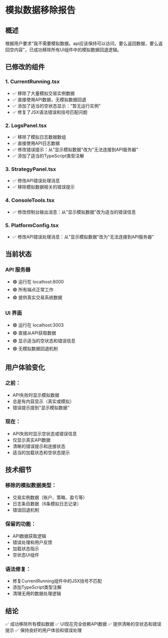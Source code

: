 # 模拟数据移除报告

## 概述
根据用户要求"我不需要模拟数据。api应该保持可以访问，要么返回数据，要么返回空内容"，已成功移除所有UI组件中的模拟数据回退逻辑。

## 已修改的组件

### 1. CurrentRunning.tsx
- ✅ 移除了大量模拟交易实例数据
- ✅ 直接使用API数据，无模拟数据回退
- ✅ 添加了适当的空状态显示："暂无运行实例"
- ✅ 修复了JSX语法错误和括号匹配问题

### 2. LogsPanel.tsx
- ✅ 移除了模拟日志数据数组
- ✅ 直接使用API日志数据
- ✅ 修改错误提示：从"显示模拟数据"改为"无法连接到API服务器"
- ✅ 添加了适当的TypeScript类型注解

### 3. StrategyPanel.tsx
- ✅ 修改API错误处理消息
- ✅ 移除模拟数据相关的错误提示

### 4. ConsoleTools.tsx
- ✅ 修改控制台输出消息：从"显示模拟数据"改为适当的错误信息

### 5. PlatformConfig.tsx
- ✅ 修改API错误处理消息：从"显示模拟数据"改为"无法连接到API服务器"

## 当前状态

### API 服务器
- 🟢 运行在 localhost:8000
- 🟢 所有端点正常工作
- 🟢 提供真实交易系统数据

### UI 界面
- 🟢 运行在 localhost:3003
- 🟢 直接从API获取数据
- 🟢 显示适当的空状态和错误信息
- 🟢 无模拟数据回退机制

## 用户体验变化

### 之前：
- API失败时显示模拟数据
- 总是有内容显示（真实或模拟）
- 错误提示提到"显示模拟数据"

### 现在：
- API失败时显示空状态或错误信息
- 仅显示真实API数据
- 清晰的错误提示和连接状态
- 适当的加载状态和空状态提示

## 技术细节

### 移除的模拟数据类型：
- 交易实例数据（账户、策略、盈亏等）
- 日志条目数据（6条模拟日志记录）
- 错误回退机制

### 保留的功能：
- API数据获取逻辑
- 错误处理和用户反馈
- 加载状态指示
- 空状态UI组件

### 语法修复：
- 修复CurrentRunning组件中的JSX括号不匹配
- 添加TypeScript类型注解
- 清理无用的数据处理逻辑

## 结论
✅ 成功移除所有模拟数据
✅ UI现在完全依赖API数据
✅ 提供清晰的空状态和错误提示
✅ 保持良好的用户体验和错误处理
